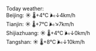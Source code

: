 Today weather:  
Beijing: ☀️ 🌡️+4°C 🌬️↓4km/h  
Tianjin: ☀️ 🌡️+7°C 🌬️↘7km/h  
Shijiazhuang: ☀️ 🌡️+4°C 🌬️↓0km/h  
Tangshan: ☀️ 🌡️+8°C 🌬️↓10km/h  
